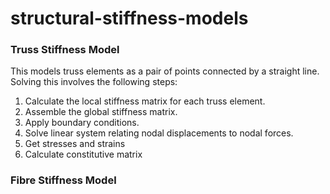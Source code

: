 # structural-stiffness-models




### Truss Stiffness Model


This models truss elements as a pair of points connected by a straight line. Solving this involves the following steps:

1. Calculate the local stiffness matrix for each truss element.
2. Assemble the global stiffness matrix.
3. Apply boundary conditions.
4. Solve linear system relating nodal displacements to nodal forces.
5. Get stresses and strains
6. Calculate constitutive matrix




### Fibre Stiffness Model




